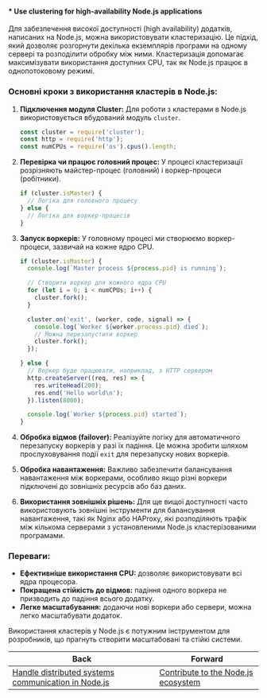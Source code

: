 #### * Use clustering for high-availability Node.js applications

Для забезпечення високої доступності (high availability) додатків, написаних на Node.js, можна використовувати кластеризацію. Це підхід, який дозволяє розгорнути декілька екземплярів програми на одному сервері та розподілити обробку між ними. Кластеризація допомагає максимізувати використання доступних CPU, так як Node.js працює в однопотоковому режимі.

### Основні кроки з використання кластерів в Node.js:

1. **Підключення модуля Cluster:**
   Для роботи з кластерами в Node.js використовується вбудований модуль `cluster`.

   ```javascript
   const cluster = require('cluster');
   const http = require('http');
   const numCPUs = require('os').cpus().length;
   ```

2. **Перевірка чи працює головний процес:**
   У процесі кластеризації розрізняють майстер-процес (головний) і воркер-процеси (робітники).

   ```javascript
   if (cluster.isMaster) {
     // Логіка для головного процесу
   } else {
     // Логіка для воркер-процесів
   }
   ```

3. **Запуск воркерів:**
   У головному процесі ми створюємо воркер-процеси, зазвичай на кожне ядро CPU.

   ```javascript
   if (cluster.isMaster) {
     console.log(`Master process ${process.pid} is running`);

     // Створити воркер для кожного ядра CPU
     for (let i = 0; i < numCPUs; i++) {
       cluster.fork();
     }

     cluster.on('exit', (worker, code, signal) => {
       console.log(`Worker ${worker.process.pid} died`);
       // Можна перезапустити воркер
       cluster.fork();
     });

   } else {
     // Воркер буде працювати, наприклад, з HTTP сервером
     http.createServer((req, res) => {
       res.writeHead(200);
       res.end('Hello world\n');
     }).listen(8000);

     console.log(`Worker ${process.pid} started`);
   }
   ```

4. **Обробка відмов (failover):**
   Реалізуйте логіку для автоматичного перезапуску воркерів у разі їх падіння. Це можна зробити шляхом прослуховування події `exit` для перезапуску нових воркерів.

5. **Обробка навантаження:**
   Важливо забезпечити балансування навантаження між воркерами, особливо якщо різні воркери підключені до зовнішніх ресурсів або баз даних.

6. **Використання зовнішніх рішень:**
   Для ще вищої доступності часто використовують зовнішні інструменти для балансування навантаження, такі як Nginx або HAProxy, які розподіляють трафік між кількома серверами з установленими Node.js кластерізованими програмами.

### Переваги:

- **Ефективніше використання CPU:** дозволяє використовувати всі ядра процесора.
- **Покращена стійкість до відмов:** падіння одного воркера не призводить до падіння всього додатку.
- **Легке масштабування:** додаючи нові воркери або сервери, можна легко масштабувати додаток.

Використання кластерів у Node.js є потужним інструментом для розробників, що прагнуть створити масштабовані та стійкі системи.

| Back | Forward |
|---|---|
| [Handle distributed systems communication in Node.js](/ua/senior/nodejs/handle-distributed-systems-communication-in-nodejs.md)  | [Contribute to the Node.js ecosystem](/ua/senior/nodejs/help-with-nodejs.md) |